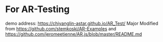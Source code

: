 # For AR-Testing
demo address: https://chiyanglin-astar.github.io/AR_Test/
Major Modified from https://github.com/stemkoski/AR-Examples
and https://github.com/jeromeetienne/AR.js/blob/master/README.md
